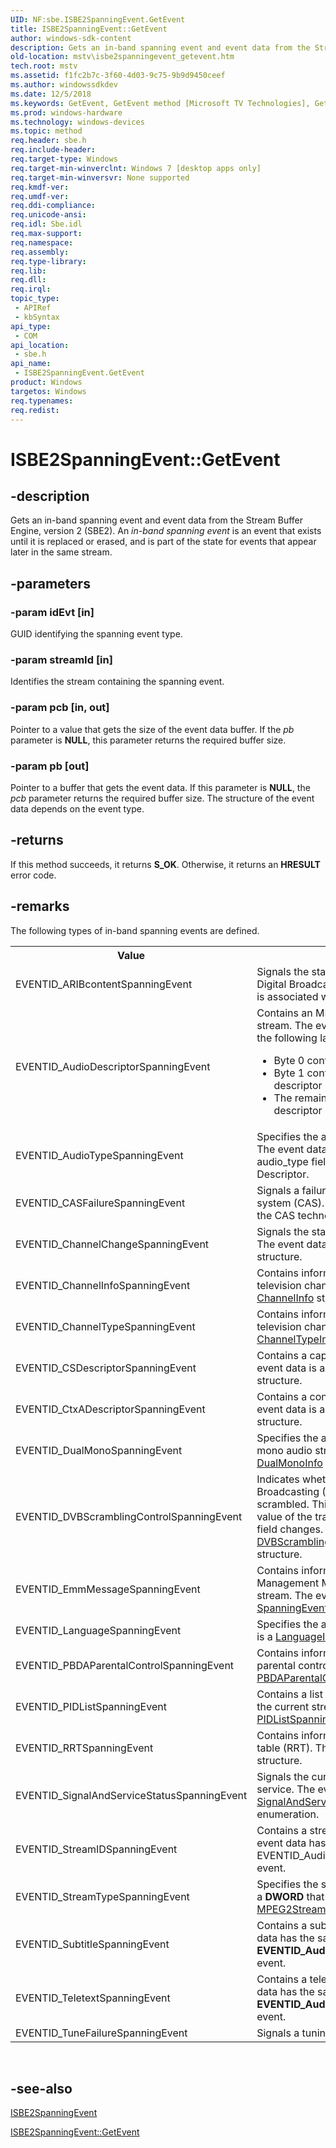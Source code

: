```yaml
---
UID: NF:sbe.ISBE2SpanningEvent.GetEvent
title: ISBE2SpanningEvent::GetEvent
author: windows-sdk-content
description: Gets an in-band spanning event and event data from the Stream Buffer Engine, version 2 (SBE2). An in-band spanning event is an event that exists until it is replaced or erased, and is part of the state for events that appear later in the same stream.
old-location: mstv\isbe2spanningevent_getevent.htm
tech.root: mstv
ms.assetid: f1fc2b7c-3f60-4d03-9c75-9b9d9450ceef
ms.author: windowssdkdev
ms.date: 12/5/2018
ms.keywords: GetEvent, GetEvent method [Microsoft TV Technologies], GetEvent method [Microsoft TV Technologies],ISBE2SpanningEvent interface, ISBE2SpanningEvent interface [Microsoft TV Technologies],GetEvent method, ISBE2SpanningEvent.GetEvent, ISBE2SpanningEvent::GetEvent, mstv.isbe2spanningevent_getevent, sbe/ISBE2SpanningEvent::GetEvent
ms.prod: windows-hardware
ms.technology: windows-devices
ms.topic: method
req.header: sbe.h
req.include-header: 
req.target-type: Windows
req.target-min-winverclnt: Windows 7 [desktop apps only]
req.target-min-winversvr: None supported
req.kmdf-ver: 
req.umdf-ver: 
req.ddi-compliance: 
req.unicode-ansi: 
req.idl: Sbe.idl
req.max-support: 
req.namespace: 
req.assembly: 
req.type-library: 
req.lib: 
req.dll: 
req.irql: 
topic_type:
 - APIRef
 - kbSyntax
api_type:
 - COM
api_location:
 - sbe.h
api_name:
 - ISBE2SpanningEvent.GetEvent
product: Windows
targetos: Windows
req.typenames: 
req.redist: 
---
```


# ISBE2SpanningEvent::GetEvent


## -description


Gets an in-band spanning event and  event data from the Stream Buffer Engine, version 2 (SBE2). An <i>in-band spanning event</i> is an event that exists until it is replaced or erased, and is part of the state for events that appear later in the same stream.


## -parameters




### -param idEvt [in]

GUID identifying the spanning event type.


### -param streamId [in]

Identifies the stream containing the spanning event.


### -param pcb [in, out]

Pointer to a value that gets the size of the event data buffer. If the <i>pb</i> parameter is <b>NULL</b>, this parameter returns the required buffer size.


### -param pb [out]

Pointer to a buffer that gets the event data. If this parameter is <b>NULL</b>, the <i>pcb</i> parameter returns the required buffer size. The structure of the event data depends on the event type.


## -returns



If this method succeeds, it returns <b xmlns:loc="http://microsoft.com/wdcml/l10n">S_OK</b>. Otherwise, it returns an <b xmlns:loc="http://microsoft.com/wdcml/l10n">HRESULT</b> error code.




## -remarks



The following types of in-band spanning events are defined.


<table>
<tr>
<th>Value</th>
<th>Description</th>
</tr>
<tr>
<td>EVENTID_ARIBcontentSpanningEvent</td>
<td>Signals the start of Integrated Services Digital Broadcasting (ISDB) content. No data is associated with this event.</td>
</tr>
<tr>
<td>EVENTID_AudioDescriptorSpanningEvent</td>
<td>Contains an MPEG-2 descriptor for an audio stream. The event data is a byte array with the following layout:<ul>
<li>Byte 0 contains the descriptor tag.</li>
<li>Byte 1 contains the length of the descriptor body.</li>
<li>The remaining bytes contain the descriptor body.</li>
</ul>
</td>
</tr>
<tr>
<td>EVENTID_AudioTypeSpanningEvent</td>
<td>Specifies the audio type of the data stream. The event data is a <b>char</b> that contains the audio_type field from the ISO 639 Language Descriptor.</td>
</tr>
<tr>
<td>EVENTID_CASFailureSpanningEvent</td>
<td>Signals a failure in the condition access system (CAS). The event data depends on the CAS technology in use. </td>
</tr>
<tr>
<td>EVENTID_ChannelChangeSpanningEvent</td>
<td>Signals the start or end of a channel change. The event data is a <a href="https://msdn.microsoft.com/61130e8e-7000-4f5a-b4c1-7ae22cfad473">ChannelChangeInfo</a> structure.</td>
</tr>
<tr>
<td>EVENTID_ChannelInfoSpanningEvent</td>
<td>Contains information about the cable television channel. The event data is a <a href="https://msdn.microsoft.com/4d4c8e5b-5b9f-4cff-98c7-6d3645e677e1">ChannelInfo</a> structure.</td>
</tr>
<tr>
<td>EVENTID_ChannelTypeSpanningEvent</td>
<td>Contains information about the cable television channel type. The event data is a <a href="https://msdn.microsoft.com/4d4c8e5b-5b9f-4cff-98c7-6d3645e677e1">ChannelTypeInfo</a> structure.</td>
</tr>
<tr>
<td>EVENTID_CSDescriptorSpanningEvent</td>
<td>Contains a caption service descriptor. The event data is a <a href="https://msdn.microsoft.com/d394b0c9-a61a-44e8-972d-0c12fd446e59">SpanningEventDescriptor</a> structure.</td>
</tr>
<tr>
<td>EVENTID_CtxADescriptorSpanningEvent</td>
<td>Contains a content advisory descriptor. The event data is a <a href="https://msdn.microsoft.com/d394b0c9-a61a-44e8-972d-0c12fd446e59">SpanningEventDescriptor</a> structure.</td>
</tr>
<tr>
<td>EVENTID_DualMonoSpanningEvent</td>
<td>Specifies the audio languages for a dual-mono audio stream. The event data is a <a href="https://msdn.microsoft.com/dd3b702b-1017-4963-91ba-516a3bbb3b60">DualMonoInfo</a> structure.</td>
</tr>
<tr>
<td>EVENTID_DVBScramblingControlSpanningEvent</td>
<td>Indicates whether a Digital Video Broadcasting (DVB) program stream is scrambled. This event is signaled when the value of the transport_scrambling_control field changes. The event data is a <a href="https://msdn.microsoft.com/e54e8ab2-fc90-4540-aed1-c6dedc2f5d88">DVBScramblingControlSpanningEvent</a> structure.</td>
</tr>
<tr>
<td>EVENTID_EmmMessageSpanningEvent</td>
<td>Contains information about an Entitlement Management Message (EMM) in a DVB data stream. The event data is a <a href="https://msdn.microsoft.com/e362a3b5-db4a-4a58-adf9-d799f83c9f36">SpanningEventEmmMessage</a> structure.</td>
</tr>
<tr>
<td>EVENTID_LanguageSpanningEvent</td>
<td>Specifies the audio language. The event data is a <a href="https://msdn.microsoft.com/25c936a7-b4d6-4af9-a8cc-7af5aed5b23e">LanguageInfo</a> structure.</td>
</tr>
<tr>
<td>EVENTID_PBDAParentalControlSpanningEvent</td>
<td>Contains information about the current parental control policy. The event data is a <a href="https://msdn.microsoft.com/4086651b-45b3-4896-9ae2-6db7e121eb5e">PBDAParentalControl</a> structure.</td>
</tr>
<tr>
<td>EVENTID_PIDListSpanningEvent</td>
<td>Contains a list of packet identifiers (PIDs) for the current stream. The event data is a <a href="https://msdn.microsoft.com/7c2a8e24-0919-4fe6-9a31-a1d4b1d119ed">PIDListSpanningEvent</a> structure.</td>
</tr>
<tr>
<td>EVENTID_RRTSpanningEvent</td>
<td>Contains information about a rating region table (RRT). The data is a <a href="https://msdn.microsoft.com/6ee07b84-ae97-413f-a3b4-0078ad740194">SECTION</a> structure.</td>
</tr>
<tr>
<td>EVENTID_SignalAndServiceStatusSpanningEvent</td>
<td>Signals the current state of the television service. The event data is a member of the <a href="https://msdn.microsoft.com/88da8346-661c-4638-809d-4ef01f191cbe">SignalAndServiceStatusSpanningEvent_State</a> enumeration.</td>
</tr>
<tr>
<td>EVENTID_StreamIDSpanningEvent</td>
<td>Contains a stream identifier descriptor.  The event data has the same format as the EVENTID_AudioDescriptorSpanningEvent event.</td>
</tr>
<tr>
<td>EVENTID_StreamTypeSpanningEvent</td>
<td>Specifies the stream type. The event data is a <b>DWORD</b> that contains a value from the <a href="https://msdn.microsoft.com/10df5a9e-965c-4118-8ece-2d8ee353cd10">MPEG2StreamType</a> enumeration.</td>
</tr>
<tr>
<td>EVENTID_SubtitleSpanningEvent</td>
<td>Contains a subtitling descriptor. The event data has the same format as the <b>EVENTID_AudioDescriptorSpanningEvent</b> event.</td>
</tr>
<tr>
<td>EVENTID_TeletextSpanningEvent</td>
<td>Contains a teletext descriptor. The event data has the same format as the <b>EVENTID_AudioDescriptorSpanningEvent</b> event.</td>
</tr>
<tr>
<td>EVENTID_TuneFailureSpanningEvent</td>
<td>Signals a tuning failure.</td>
</tr>
</table>
 




## -see-also




<a href="https://msdn.microsoft.com/155a2e61-3b53-4225-b298-ee51e2afca96">ISBE2SpanningEvent</a>



<a href="https://msdn.microsoft.com/f1fc2b7c-3f60-4d03-9c75-9b9d9450ceef">ISBE2SpanningEvent::GetEvent</a>
 

 

